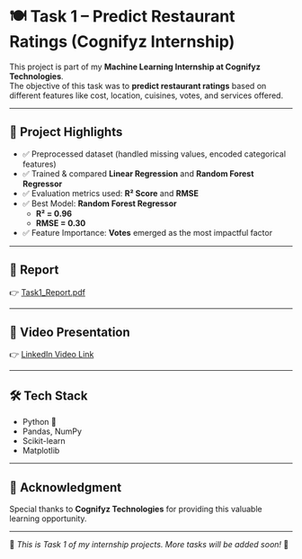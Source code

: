 # 🍽️ Task 1 – Predict Restaurant Ratings (Cognifyz Internship)

This project is part of my **Machine Learning Internship at Cognifyz Technologies**.  
The objective of this task was to **predict restaurant ratings** based on different features like cost, location, cuisines, votes, and services offered.

---

## 📌 Project Highlights
- ✅ Preprocessed dataset (handled missing values, encoded categorical features)  
- ✅ Trained & compared **Linear Regression** and **Random Forest Regressor**  
- ✅ Evaluation metrics used: **R² Score** and **RMSE**  
- ✅ Best Model: **Random Forest Regressor**  
  - **R² = 0.96**  
  - **RMSE = 0.30**  
- ✅ Feature Importance: **Votes** emerged as the most impactful factor  

---

## 📄 Report
👉 [Task1_Report.pdf](Report/Task1_Report.pdf)

---

## 🎥 Video Presentation
👉 [LinkedIn Video Link](your-link-here)

---

## 🛠️ Tech Stack
- Python 🐍  
- Pandas, NumPy  
- Scikit-learn  
- Matplotlib  

---

## 🙏 Acknowledgment
Special thanks to **Cognifyz Technologies** for providing this valuable learning opportunity.  

---

🔖 *This is Task 1 of my internship projects. More tasks will be added soon!* 🚀
